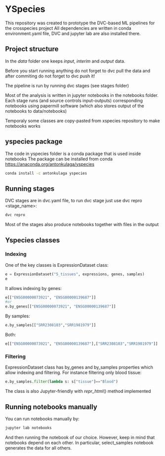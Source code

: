 YSpecies
========

This repository was created to prototype the DVC-based ML pipelines for the crosspecies project
All dependencies are written in conda environment.yaml file, DVC and jupyter lab are also installed there.

Project structure
-----------------

In the _data_ folder one keeps _input_, _interim_ and _output_ data. 

Before you start running anything do not forget to dvc pull the data and after commiting do not forget to dvc push it!

The pipeline is run by running dvc stages (see stages folder)

Most of the analysis is written in jupyter notebooks in the notebooks folder.
Each stage runs (and source controls input-outputs) corresponding notebooks using papermill software (which also stores output of the notebooks to data/notebooks)

Temporaly some classes are copy-pasted from xspecies repository to make notebooks works

yspecies package
----------------

The code in yspecies folder is a conda package that is used inside notebooks
The package can be installed from conda https://anaconda.org/antonkulaga/yspecies
```bash
conda install -c antonkulaga yspecies
```

Running stages
--------------
DVC stages are in dvc.yaml file, to run dvc stage just use dvc repro <stage_name>:
```bash
dvc repro 
```
Most of the stages also produce notebooks together with files in the output

Yspecies classes
----------------

### Indexing ###

One of the key classes is ExpressionDataset class:
```python
e = ExpressionDataset("5_tissues", expressions, genes, samples)
e
```
It allows indexing by genes:
```python
e[["ENSG00000073921", "ENSG00000139687"]]
#or
e.by_genes[["ENSG00000073921", "ENSG00000139687"]]
```
By samples:
```python
e.by_samples[["SRR2308103","SRR1981979"]]
```
Both:
```python
e[["ENSG00000073921", "ENSG00000139687"],["SRR2308103","SRR1981979"]]
```
### Filtering ###
ExpressionDataset class has by_genes and by_samples properties which allow indexing and filtering.
For instance filtering only blood tissue:
```python
e.by_samples.filter(lambda s: s["tissue"]=="Blood")
```

The class is also Jupyter-friendly with _repr_html_() method implemented

## Running notebooks manually ##

You can run notebooks manually by:
```bash
jupyter lab notebooks
```
And then running the notebook of our choice. 
However, keep in mind that notebooks depend on each other.
In particular, select_samples notebook generates the data for all others.